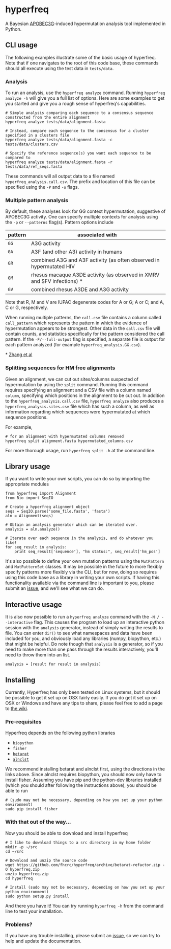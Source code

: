 # hyperfreq

A Bayesian [APOBEC3G](http://en.wikipedia.org/wiki/APOBEC3G)-induced hypermutation analysis tool implemented in Python.


## CLI usage

The following examples illustrate some of the basic usage of hyperfreq.
Note that if one navigates to the root of this code base, these commands should all execute using the test data in `tests/data`.

### Analysis

To run an analysis, use the `hyperfreq analyze` command.
Running `hyperfreq analyze -h` will give you a full list of options.
Here are some examples to get you started and give you a rough sense of hyperfreq's capabilities.

    # Simple analysis comparing each sequence to a consensus sequence constructed from the entire alignment
    hyperfreq analyze tests/data/alignment.fasta

    # Instead, compare each sequence to the consensus for a cluster specified in a clusters file
    hyperfreq analyze tests/data/alignment.fasta -c tests/data/clusters.csv

    # Specify the reference sequence(s) you want each sequence to be compared to
    hyperfreq analyze tests/data/alignment.fasta -r tests/data/ref_seqs.fasta

These commands will all output data to a file named `hyperfreq_analysis.call.csv`.
The prefix and location of this file can be specified using the `-P` and `-o` flags.

### Multiple pattern analysis

By default, these analyses look for GG context hypermutation, suggestive of APOBEC3G activity.
One can specify multiple contexts for analysis using the `-p` or `--patterns` flag(s).
Pattern options include

 **pattern** | **associated with**
------------ | ------------------------------------------------------------------------
        `GG` | A3G activity
        `GA` | A3F (and other A3) activity in humans
        `GR` | combined A3G and A3F activity (as often observed in hypermutated HIV
        `GM` | rhesus macaque A3DE activity (as observed in XMRV and SFV infections) \*
        `GV` | combined rhesus A3DE and A3G activity

Note that R, M and V are IUPAC degenerate codes for A or G; A or C; and A, C or G, respectively.

When running multiple patterns, the `call.csv` file contains a column called `call_pattern` which represents the pattern in which the evidence of hypermutation appears to be strongest.
Other data in the `call.csv` file will contain counts, and statistics specifically for the pattern considered the call pattern.
If the `-F/--full-output` flag is specified, a separate file is output for each pattern analyzed (for example `hyperfreq_analysis.GG.csv`).

\* [Zhang et al](http://www.sciencedirect.com/science/article/pii/S0042682211004375)

   
### Splitting sequences for HM free alignments

Given an alignment, we can cut out sites/columns suspected of hypermutation by using the `split` command.
Running this command requires specifying an alignment and a CSV file with a column named `column`, specifying which positions in the alignment to be cut out.
In addition to the `hyperfreq_analysis.call.csv` file, `hyperfreq analyze` also produces a `hyperfreq_analysis.sites.csv` file which has such a column, as well as information regarding which sequences were hypermutated at which sequence positions.

For example,

    # for an alignment with hypermutated columns removed
    hyperfreq split alignment.fasta hypermutated_columns.csv

For more thorough usage, run `hyperfreq split -h` at the command line.


## Library usage

If you want to write your own scripts, you can do so by importing the appropriate modules

    from hyperfreq import Alignment
    from Bio import SeqIO

    # Create a hyperfreq alignment object
    seqs = SeqIO.parse('some_file.fasta', 'fasta')
    aln = Alignment(seqs)

    # Obtain an analysis generator which can be iterated over.
    analysis = aln.analyze()

    # Iterate over each sequence in the analysis, and do whatever you like!
    for seq_result in analysis:
        print seq_result['sequence'], "hm status:", seq_result['hm_pos']

It's also possible to define your own mutation patterns using the `MutPattern` and `MutPatternSet` classes.
It may be possible in the future to more flexibly specify patterns more flexibly via the CLI, but for now, doing so requires using this code base as a library in writing your own scripts.
If having this functionality available via the command line is important to you, please submit an [issue](https://github.com/fhcrc/hyperfreq/issues), and we'll see what we can do.


## Interactive usage

It is also now possible to run a `hyperfreq analyze` command with the `-N / --interactive` flag.
This causes the program to load up an interactive python session with the `analysis` generator, instead of simply writing the results to file.
You can enter `dir()` to see what namespaces and data have been included for you, and obviously load any libraries (numpy, biopython, etc.) that might be helpful.
Do note though that `analysis` is a generator, so if you need to make more than one pass through the results interactively, you'll need to throw them into an list.

    analysis = [result for result in analysis]


## Installing

Currently, Hyperfreq has only been tested on Linux systems, but it should be possible to get it set up on OSX fairly easily.
If you do get it set up on OSX or Windows and have any tips to share, please feel free to add a page to [the wiki](https://github.com/fhcrc/hyperfreq/wiki).

### Pre-requisites

Hyperfreq depends on the following python libraries

* `biopython`
* `fisher`
* [`betarat`](https://github.com/fhcrc/betarat)
* [`alnclst`](https://github.com/fhcrc/alnclst)

We recommend installing betarat and alnclst first, using the directions in the links above.
Since alnclst requires biopython, you should now only have to install fisher.
Assuming you have pip and the python-dev libraries installed (which you should after following the instructions above), you should be able to run

    # (sudo may not be necessary, depending on how you set up your python environment)
    sudo pip install fisher

### With that out of the way...

Now you should be able to download and install hyperfreq

    # I like to download things to a src directory in my home folder
    mkdir -p ~/src
    cd ~/src

    # Download and unzip the source code
    wget https://github.com/fhcrc/hyperfreq/archive/betarat-refactor.zip -O hyperfreq.zip
    unzip hyperfreq.zip
    cd hyperfreq

    # Install (sudo may not be necessary, depending on how you set up your python environment)
    sudo python setup.py install

And there you have it!
You can try running `hyperfreq -h` from the command line to test your installation.

### Problems?

If you have any trouble installing, please submit an [issue](https://github.com/fhcrc/hyperfreq/issues), so we can try to help and update the documentation.


